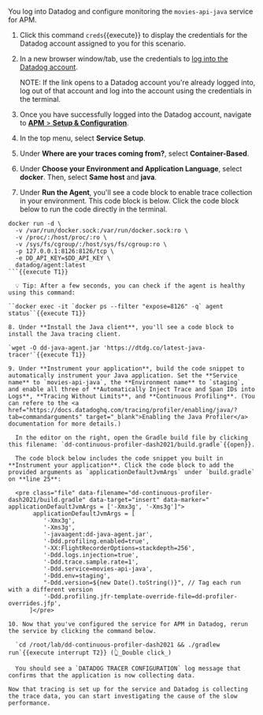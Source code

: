 You log into Datadog and configure monitoring the `movies-api-java` service for APM.

1. Click this command `creds`{{execute}} to display the credentials for the Datadog account assigned to you for this scenario.

2. In a new browser window/tab, use the credentials to <a href="https://app.datadoghq.com/account/login" target="_datadog">log into the Datadog account</a>.
    
    NOTE: If the link opens to a Datadog account you're already logged into, log out of that account and log into the account using the credentials in the terminal.

3. Once you have successfully logged into the Datadog account, navigate to <a href="https://app.datadoghq.com/apm/getting-started" target="_datadog">**APM** > **Setup & Configuration**</a>.

4. In the top menu, select **Service Setup**.

5. Under **Where are your traces coming from?**, select **Container-Based**.

6. Under **Choose your Environment and Application Language**, select **docker**. Then, select **Same host** and **java**.

7. Under **Run the Agent**, you'll see a code block to enable trace collection in your environment. This code block is below. Click the code block below to run the code directly in the terminal.

  ```
  docker run -d \
    -v /var/run/docker.sock:/var/run/docker.sock:ro \
    -v /proc/:/host/proc/:ro \
    -v /sys/fs/cgroup/:/host/sys/fs/cgroup:ro \
    -p 127.0.0.1:8126:8126/tcp \
    -e DD_API_KEY=$DD_API_KEY \
    datadog/agent:latest
  ```{{execute T1}}

    💡 Tip: After a few seconds, you can check if the agent is healthy using this command:

  ``docker exec -it `docker ps --filter "expose=8126" -q` agent status``{{execute T1}}

8. Under **Install the Java client**, you'll see a code block to install the Java tracing client.

  `wget -O dd-java-agent.jar 'https://dtdg.co/latest-java-tracer'`{{execute T1}}

9. Under **Instrument your application**, build the code snippet to automatically instrument your Java application. Set the **Service name** to `movies-api-java`, the **Environment name** to `staging`, and enable all three of **Automatically Inject Trace and Span IDs into Logs**, **Tracing Without Limits**, and **Continuous Profiling**. (You can refere to the <a href="https://docs.datadoghq.com/tracing/profiler/enabling/java/?tab=commandarguments" target="_blank">Enabling the Java Profiler</a> documentation for more details.)

    In the editor on the right, open the Gradle build file by clicking this filename: `dd-continuous-profiler-dash2021/build.gradle`{{open}}.

    The code block below includes the code snippet you built in **Instrument your application**. Click the code block to add the provided arguments as `applicationDefaultJvmArgs` under `build.gradle` on **line 25**:

    <pre class="file" data-filename="dd-continuous-profiler-dash2021/build.gradle" data-target="insert" data-marker="    applicationDefaultJvmArgs = ['-Xmx3g', '-Xms3g']">
         applicationDefaultJvmArgs = [
            '-Xmx3g',
            '-Xms3g',
            '-javaagent:dd-java-agent.jar',
            '-Ddd.profiling.enabled=true',
            '-XX:FlightRecorderOptions=stackdepth=256',
            '-Ddd.logs.injection=true',
            '-Ddd.trace.sample.rate=1',
            '-Ddd.service=movies-api-java',
            '-Ddd.env=staging',
            "-Ddd.version=${new Date().toString()}", // Tag each run with a different version
            '-Ddd.profiling.jfr-template-override-file=dd-profiler-overrides.jfp',
        ]</pre>

10. Now that you've configured the service for APM in Datadog, rerun the service by clicking the command below.

    `cd /root/lab/dd-continuous-profiler-dash2021 && ./gradlew run`{{execute interrupt T2}} (👆_Double click_)

    You should see a `DATADOG TRACER CONFIGURATION` log message that confirms that the application is now collecting data.

Now that tracing is set up for the service and Datadog is collecting the trace data, you can start investigating the cause of the slow performance.